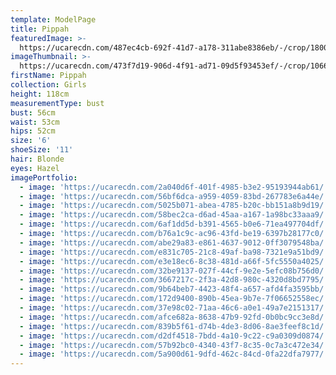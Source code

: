 ```yaml
---
template: ModelPage
title: Pippah
featuredImage: >-
  https://ucarecdn.com/487ec4cb-692f-41d7-a178-311abe8386eb/-/crop/1800x1127/0,0/-/preview/
imageThumbnail: >-
  https://ucarecdn.com/473f7d19-906d-4f91-ad71-09d5f93453ef/-/crop/1066x1383/128,0/-/preview/
firstName: Pippah
collection: Girls
height: 118cm
measurementType: bust
bust: 56cm
waist: 53cm
hips: 52cm
size: '6'
shoeSize: '11'
hair: Blonde
eyes: Hazel
imagePortfolio:
  - image: 'https://ucarecdn.com/2a040d6f-401f-4985-b3e2-95193944ab61/'
  - image: 'https://ucarecdn.com/56bf6dca-a959-4059-83bd-267783e6a44e/'
  - image: 'https://ucarecdn.com/5025b071-abea-4785-b20c-bb151a8b9d19/'
  - image: 'https://ucarecdn.com/58bec2ca-d6ad-45aa-a167-1a98bc33aaa9/'
  - image: 'https://ucarecdn.com/6af1dd5d-b391-4565-b0e6-71ea497704df/'
  - image: 'https://ucarecdn.com/b76a1c9c-ac96-43fd-be19-6397b28177c0/'
  - image: 'https://ucarecdn.com/abe29a83-e861-4637-9012-0ff3079548ba/'
  - image: 'https://ucarecdn.com/e831c705-21c8-49af-ba98-7321e9a51bd9/'
  - image: 'https://ucarecdn.com/e3e18ec6-8c38-481d-a66f-5fc5550a4025/'
  - image: 'https://ucarecdn.com/32be9137-027f-44cf-9e2e-5efc08b756d0/'
  - image: 'https://ucarecdn.com/3667217c-2f3a-42d8-980c-4320d8bd7795/'
  - image: 'https://ucarecdn.com/9b64beb7-4423-48f4-a657-afd4fa3595bb/'
  - image: 'https://ucarecdn.com/172d9400-890b-45ea-9b7e-7f06652558ec/'
  - image: 'https://ucarecdn.com/37e98c02-71aa-46c6-a0e1-49a7e2151317/'
  - image: 'https://ucarecdn.com/afce682a-8638-47b9-92fd-0b0bc9cc3e8d/'
  - image: 'https://ucarecdn.com/839b5f61-d74b-4de3-8d06-8ae3feef8c1d/'
  - image: 'https://ucarecdn.com/d2df4518-7bdd-4a10-9c22-c9a0309d0874/'
  - image: 'https://ucarecdn.com/57b92bc0-4340-43f7-8c35-0c7a3c472e34/'
  - image: 'https://ucarecdn.com/5a900d61-9dfd-462c-84cd-0fa22dfa7977/'
---
```


